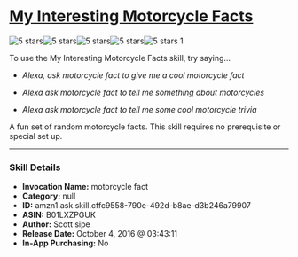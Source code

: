 # [My Interesting Motorcycle Facts](http://alexa.amazon.com/#skills/amzn1.ask.skill.cffc9558-790e-492d-b8ae-d3b246a79907)
![5 stars](../../images/ic_star_black_18dp_1x.png)![5 stars](../../images/ic_star_black_18dp_1x.png)![5 stars](../../images/ic_star_black_18dp_1x.png)![5 stars](../../images/ic_star_black_18dp_1x.png)![5 stars](../../images/ic_star_black_18dp_1x.png) 1

To use the My Interesting Motorcycle Facts skill, try saying...

* *Alexa, ask motorcycle fact to give me a cool motorcycle fact*

* *Alexa ask motorcycle fact to tell me something about motorcycles*

* *Alexa ask motorcycle fact to tell me some cool motorcycle trivia*

A fun set of random motorcycle facts.  This skill requires no prerequisite or special set up.

***

### Skill Details

* **Invocation Name:** motorcycle fact
* **Category:** null
* **ID:** amzn1.ask.skill.cffc9558-790e-492d-b8ae-d3b246a79907
* **ASIN:** B01LXZPGUK
* **Author:** Scott sipe
* **Release Date:** October 4, 2016 @ 03:43:11
* **In-App Purchasing:** No
